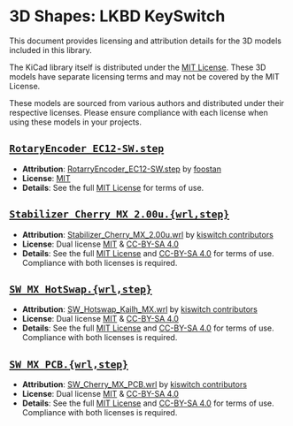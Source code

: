 # 3D Shapes: LKBD KeySwitch

This document provides licensing and attribution details for the 3D models included in this library.

The KiCad library itself is distributed under the [MIT License](/LICENSE). These 3D models have separate licensing terms and may not be covered by the MIT License.

These models are sourced from various authors and distributed under their respective licenses. Please ensure compliance with each license when using these models in your projects.

## [`RotaryEncoder_EC12-SW.step`](./RotaryEncoder_EC12-SW.step)

- **Attribution**: [RotarryEncoder_EC12-SW.step](https://github.com/foostan/kbd/blob/main/kicad-packages3D/kbd.3dshapes/RotarryEncoder_EC12-SW.step) by [foostan](https://github.com/foostan)
- **License**: [MIT](https://github.com/foostan/kbd/blob/main/LICENSE)
- **Details**: See the full [MIT License](https://opensource.org/licenses/MIT) for terms of use.

## [`Stabilizer_Cherry_MX_2.00u.{wrl,step}`](./Stabilizer_Cherry_MX_2.00u.wrl)

- **Attribution**: [Stabilizer_Cherry_MX_2.00u.wrl](https://github.com/kiswitch/kiswitch/blob/main/library/3dmodels/3d-library.3dshapes/Stabilizer_Cherry_MX_2.00u.wrl) by [kiswitch contributors](https://github.com/kiswitch)
- **License**: Dual license [MIT](https://github.com/kiswitch/kiswitch/blob/main/LICENSE-MIT) & [CC-BY-SA 4.0](https://github.com/kiswitch/kiswitch/blob/main/LICENSE-CC-BY-SA)
- **Details**: See the full [MIT License](https://opensource.org/licenses/MIT) and [CC-BY-SA 4.0](https://creativecommons.org/licenses/by-sa/4.0/) for terms of use. Compliance with both licenses is required.

## [`SW_MX_HotSwap.{wrl,step}`](./SW_MX_HotSwap.wrl)

- **Attribution**: [SW_Hotswap_Kailh_MX.wrl](https://github.com/kiswitch/kiswitch/blob/main/library/3dmodels/3d-library.3dshapes/SW_Hotswap_Kailh_MX.wrl) by [kiswitch contributors](https://github.com/kiswitch)
- **License**: Dual license [MIT](https://github.com/kiswitch/kiswitch/blob/main/LICENSE-MIT) & [CC-BY-SA 4.0](https://github.com/kiswitch/kiswitch/blob/main/LICENSE-CC-BY-SA)
- **Details**: See the full [MIT License](https://opensource.org/licenses/MIT) and [CC-BY-SA 4.0](https://creativecommons.org/licenses/by-sa/4.0/) for terms of use. Compliance with both licenses is required.

## [`SW_MX_PCB.{wrl,step}`](./SW_MX_PCB.wrl)

- **Attribution**: [SW_Cherry_MX_PCB.wrl](https://github.com/kiswitch/kiswitch/blob/main/library/3dmodels/3d-library.3dshapes/SW_Cherry_MX_PCB.wrl) by [kiswitch contributors](https://github.com/kiswitch)
- **License**: Dual license [MIT](https://github.com/kiswitch/kiswitch/blob/main/LICENSE-MIT) & [CC-BY-SA 4.0](https://github.com/kiswitch/kiswitch/blob/main/LICENSE-CC-BY-SA)
- **Details**: See the full [MIT License](https://opensource.org/licenses/MIT) and [CC-BY-SA 4.0](https://creativecommons.org/licenses/by-sa/4.0/) for terms of use. Compliance with both licenses is required.
